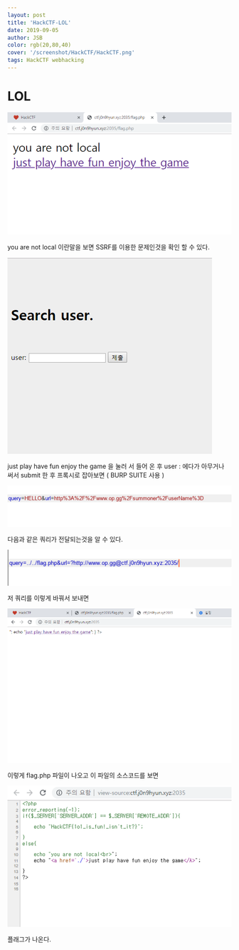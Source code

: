 ```yaml
---
layout: post
title: 'HackCTF-LOL'
date: 2019-09-05
author: JSB
color: rgb(20,80,40)
cover: '/screenshot/HackCTF/HackCTF.png'
tags: HackCTF webhacking
---
```


# LOL

<img src="/screenshot/HackCTF/8/1.png">

you are not local 이란말을 보면 SSRF를 이용한 문제인것을 확인 할 수 있다.

<img src="/screenshot/HackCTF/8/2.png">

just play have fun enjoy the game 을 눌러 서 들어 온 후
user : 에다가 아무거나 써서 submit 한 후 프록시로 잡아보면
( BURP SUITE 사용 )

<img src="/screenshot/HackCTF/8/3.png">

다음과 같은 쿼리가 전달되는것을 알 수 있다.

<img src="/screenshot/HackCTF/8/4.png">

저 쿼리를 이렇게 바꿔서 보내면

<img src="/screenshot/HackCTF/8/5.png">

이렇게 flag.php 파일이 나오고 이 파일의 소스코드를 보면

<img src="/screenshot/HackCTF/8/6.png">

플래그가 나온다.